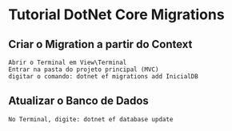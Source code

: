 ﻿# Tutorial DotNet Core Migrations

## Criar o Migration a partir do Context
	Abrir o Terminal em View\Terminal
	Entrar na pasta do projeto principal (MVC)
	digitar o comando: dotnet ef migrations add InicialDB

## Atualizar o Banco de Dados
	No Terminal, digite: dotnet ef database update